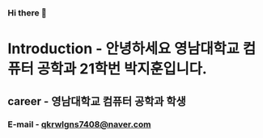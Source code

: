 ### Hi there 👋
# Introduction - 안녕하세요 영남대학교 컴퓨터 공학과 21학번 박지훈입니다.
## career - 영남대학교 컴퓨터 공학과 학생
### E-mail - qkrwlgns7408@naver.com
